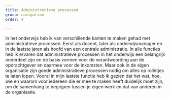 ```yaml
---
title: Administratieve processen
group: navigation
order: 4

---
```

In het onderwijs heb ik van verschillende kanten te maken gehad met administratieve processen. Eerst als docent, later als onderwijsmanager en in de laatste jaren als hoofd van een centrale administratie. In alle functies heb ik ervaren dat administratieve processen in het onderwijs een belangrijk onderdeel zijn en de basis vormen voor de verantwoording aan de opdrachtgever en daarmee voor de inkomsten.  Maar ook in de eigen organisatie zijn goede administratieve processen nodig om alles op rolletjes te laten lopen. Vooral in mijn laatste functie heb ik gezien dat het wat, hoe, wie en waarom voor iedereen die er mee te maken heeft duidelijk moet zijn, om de samenhang te begrijpen tussen je eigen werk en dat van anderen in de organisatie.
